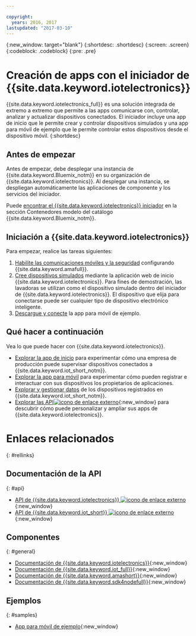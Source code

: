 ```yaml
---

copyright:
  years: 2016, 2017
lastupdated: "2017-03-10"
---
```


<!-- Common attributes used in the template are defined as follows: -->
{:new_window: target="blank"}
{:shortdesc: .shortdesc}
{:screen: .screen}
{:codeblock: .codeblock}
{:pre: .pre}

<!-- Note to writers - index.md and iot4egettingstarted.md are (almost) duplicates and a change to one should be made to both. index.md appears within the product app as the getting started page. iot4egettingstarted.md appears as the top level topic in the docs toc. -->

# Creación de apps con el iniciador de {{site.data.keyword.iotelectronics}}

{{site.data.keyword.iotelectronics_full}} es una solución integrada de extremo a extremo que permite a las apps comunicarse con, controlar, analizar y actualizar dispositivos conectados. El iniciador incluye una app de inicio que le permite crear y controlar dispositivos simulados y una app para móvil de ejemplo que le permite controlar estos dispositivos desde el dispositivo móvil.
{:shortdesc}

## Antes de empezar

Antes de empezar, debe desplegar una instancia de {{site.data.keyword.Bluemix_notm}} en su organización de {{site.data.keyword.iotelectronics}}. Al desplegar una instancia, se despliegan automáticamente las aplicaciones de componente y los servicios del iniciador.

 Puede [encontrar el {{site.data.keyword.iotelectronics}} iniciador](https://console.{DomainName}/catalog/starters/iot-for-electronics-starter/) en la sección Contenedores modelo del catálogo {{site.data.keyword.Bluemix_notm}}.

## Iniciación a {{site.data.keyword.iotelectronics}}
Para empezar, realice las tareas siguientes:

1. [Habilite las comunicaciones móviles y la seguridad](iotelectronics_config_mca.html) configurando {{site.data.keyword.amafull}}.
2. [Cree dispositivos simulados](iot4ecreatingappliances.html) mediante la aplicación web de inicio {{site.data.keyword.iotelectronics}}. Para fines de demostración, las lavadoras se utilizan como el dispositivo simulado dentro del iniciador de {{site.data.keyword.iotelectronics}}. El dispositivo que elija para conectarse puede ser cualquier tipo de dispositivo electrónico inteligente.
3. [Descargue y conecte](iotelectronics_config_mobile.html) la app para móvil de ejemplo.


## Qué hacer a continuación
Vea lo que puede hacer con {{site.data.keyword.iotelectronics}}.

- [Explorar la app de inicio](iot4ecreatingappliances.html) para experimentar cómo una empresa de producción puede supervisar dispositivos conectados a {{site.data.keyword.iot_short_notm}}.
- [Explorar la app para móvil](iotelectronics_config_mobile.html) para experimentar cómo pueden registrar e interactuar con sus dispositivos los propietarios de aplicaciones.
- [Explorar y gestionar datos](iotelectronics_dashboard.html) de los dispositivos registrados en {{site.data.keyword.iot_short_notm}}.
- [Explorar las API![icono de enlace externo](../../icons/launch-glyph.svg)](http://ibmiotforelectronics.mybluemix.net/public/iot4eregistrationapi.html){:new_window} para descubrir cómo puede personalizar y ampliar sus apps de {{site.data.keyword.iotelectronics}}.

# Enlaces relacionados
{: #rellinks}
<!-- Related Links last updated 23 October 2016 - new API source -->
## Documentación de la API
{: #api}
* [API de {{site.data.keyword.iotelectronics}} ![icono de enlace externo](../../icons/launch-glyph.svg)](https://broker-uss-iot4e.electronics.internetofthings.ibmcloud.com/public/iot4eregistrationapi.html){:new_window}
* [API de {{site.data.keyword.iot_short}} ![icono de enlace externo](../../icons/launch-glyph.svg)](https://developer.ibm.com/iotfoundation/recipes/api-documentation/){:new_window}


## Componentes
{: #general}

* [Documentación de {{site.data.keyword.iotelectronics}}](iotelectronics_overview.html){:new_window}
* [Documentación de {{site.data.keyword.iot_full}}](https://console.ng.bluemix.net/docs/services/IoT/index.html){:new_window}
*  [Documentación de {{site.data.keyword.amashort}}](https://console.ng.bluemix.net/docs/services/mobileaccess/overview.html){:new_window}
* [Documentación de {{site.data.keyword.sdk4nodefull}}](https://console.ng.bluemix.net/docs/runtimes/nodejs/index.html#nodejs_runtime){:new_window}

## Ejemplos
{: #samples}
* [App para móvil de ejemplo](https://console.ng.bluemix.net/docs/starters/IotElectronics/iotelectronics_config_mobile.html){:new_window}
